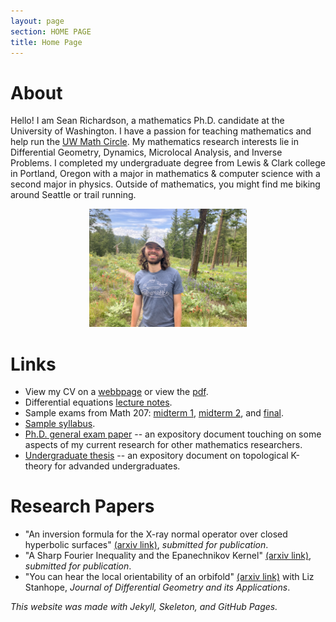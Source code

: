 ```yaml
---
layout: page
section: HOME PAGE
title: Home Page
---
```


# About

<!-- CHANGE... -->

Hello! I am Sean Richardson, a mathematics Ph.D. candidate at the University of Washington. I have a passion for teaching mathematics and help run the [UW Math Circle](https://sites.math.washington.edu/~mathcircle/circle/). My mathematics research interests lie in Differential Geometry, Dynamics, Microlocal Analysis, and Inverse Problems. I completed my undergraduate degree from Lewis & Clark college in Portland, Oregon with a major in mathematics & computer science with a second major in physics. Outside of mathematics, you might find me biking around Seattle or trail running.

<p style = "text-align: center"><img src="/files/headshot-flowers.jpg" alt="Headshot on Mt. Hood" width="50%"/></p>

# Links

* View my CV on a [webbpage](/cv.html) or view the [pdf](files/sean-richardson-cv.pdf).
* Differential equations [lecture notes](files/lecture-notes-207.pdf).
* Sample exams from Math 207: [midterm 1](files/midterm1-207.pdf), [midterm 2](files/midterm2-207.pdf), and [final](files/final-207.pdf).
* [Sample syllabus](files/syllabus-207.pdf).
* [Ph.D. general exam paper](files/seans-general-paper.pdf) -- an expository document touching on some aspects of my current research for other mathematics researchers.
* [Undergraduate thesis](files/undergraduate-thesis.pdf) -- an expository document on topological K-theory for advanded undergraduates.
<!-- UNDERGRADUATE THESIS -->

# Research Papers

* "An inversion formula for the X-ray normal operator over closed hyperbolic surfaces" [(arxiv link)](https://arxiv.org/abs/2501.07467), *submitted for publication*.
* "A Sharp Fourier Inequality and the Epanechnikov Kernel" [(arxiv link)](https://arxiv.org/abs/2310.09713), *submitted for publication*.
* "You can hear the local orientability of an orbifold" [(arxiv link)](https://arxiv.org/abs/1910.03224) with Liz Stanhope, *Journal of Differential Geometry and its Applications*.

*This website was made with Jekyll, Skeleton, and GitHub Pages.*